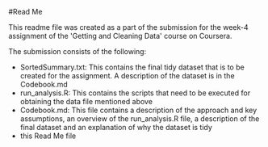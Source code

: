 #Read Me 


This readme file was created as a part of the submission for the week-4 assignment of the 'Getting and Cleaning Data' course on Coursera. 

The submission consists of the following:

* SortedSummary.txt: This contains the final tidy dataset that is to be created for the assignment. A description of the dataset is in the Codebook.md 
* run_analysis.R: This contains the scripts that need to be executed for obtaining the data file mentioned above
* Codebook.md: This file contains a description of the approach and key assumptions, an overview of the run_analysis.R file, a description of the final dataset and an explanation of why the dataset is tidy
* this Read Me file